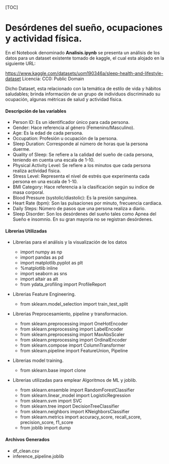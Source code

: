 [TOC]

# Desórdenes del sueño, ocupaciones y actividad física.

En el Notebook denominado **Analisis.ipynb** se presenta un análisis de los datos para un dataset existente tomado de kaggle, el cual esta alojado en la siguiente URL:

https://www.kaggle.com/datasets/uom190346a/sleep-health-and-lifestyle-dataset
Licencia: CC0: Public Domain

Dicho Dataset, esta relacionado con la temática de estilo de vida y hábitos saludables; brinda información de un grupo de individuos discriminado su ocupación, algunas métricas de salud y actividad física.


#### Descripción de las variables

* Person ID: Es un identificador único para cada persona.
* Gender: Hace referencia al género (Femenino/Masculino).
* Age: Es la edad de cada persona.
* Occupation: Profesión u ocupación de la persona.
* Sleep Duration: Corresponde al número de horas que la persona duerme.
* Quality of Sleep: Se refiere a la calidad del sueño de cada persona, teniendo en cuenta una escala de 1-10.
* Physical Activity Level: Se refiere a los minutos que cada persona realiza actividad física.
* Stress Level: Representa el nivel de estrés que experimenta cada persona en una escala de 1-10.
* BMI Category: Hace referencia a la clasificación según su indice de masa corporal.
* Blood Pressure (systolic/diastolic): Es la presión sanguinea.
* Heart Rate (bpm): Son las pulsaciones por minuto, frecuencia cardiaca.
* Daily Steps: Número de pasos que una persona realiza a diario.
* Sleep Disorder: Son los desórdenes del sueño tales como Apnea del Sueño e insomnio. En su gran mayoria no se registran desórdenes.

#### Librerias Utilizadas

+  Librerías para el análisis y la visualización de los datos
   + import numpy as np 
   + import pandas as pd
   + import matplotlib.pyplot as plt
   + %matplotlib inline
   + import seaborn as sns
   + import altair as alt
   + from ydata_profiling import ProfileReport

+  Librerias Feature Engineering.
   + from sklearn.model_selection import train_test_split
   
+ Librerias Preprocesamiento, pipeline y transformacion.
   + from sklearn.preprocessing import OneHotEncoder
   + from sklearn.preprocessing import LabelEncoder
   + from sklearn.preprocessing import MaxAbsScaler
   + from sklearn.preprocessing import OrdinalEncoder
   + from sklearn.compose import ColumnTransformer
   + from sklearn.pipeline import FeatureUnion, Pipeline

+ Librerias model training.
   + from sklearn.base import clone

+ Librerias utilizadas para emplear Algoritmos de ML y joblib.
   + from sklearn.ensemble import RandomForestClassifier
   + from sklearn.linear_model import LogisticRegression
   + from sklearn.svm import SVC
   + from sklearn.tree import DecisionTreeClassifier
   + from sklearn.neighbors import KNeighborsClassifier
   + from sklearn.metrics import accuracy_score, recall_score, precision_score, f1_score
   + from joblib import dump
   
#### Archivos Generados 
* df_clean.csv
* inference_pipeline.joblib
